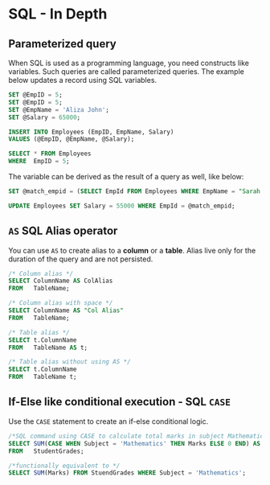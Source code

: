# SQL - In Depth

## Parameterized query
When SQL is used as a programming language, you need constructs like variables. Such queries are called parameterized queries. The example below updates a record using SQL variables.

```sql
SET @EmpID = 5;
SET @EmpID = 5;
SET @EmpName = 'Aliza John';
SET @Salary = 65000;

INSERT INTO Employees (EmpID, EmpName, Salary)
VALUES (@EmpID, @EmpName, @Salary);

SELECT * FROM Employees
WHERE  EmpID = 5; 
```

The variable can be derived as the result of a query as well, like below:

```sql
SET @match_empid = (SELECT EmpId FROM Employees WHERE EmpName = "Sarah R");

UPDATE Employees SET Salary = 55000 WHERE EmpId = @match_empid;
```

## `AS` SQL Alias operator
You can use `AS` to create alias to a **column** or a **table**. Alias live only for the duration of the query and are not persisted.

```sql
/* Column alias */
SELECT ColumnName AS ColAlias
FROM   TableName;

/* Column alias with space */
SELECT ColumnName AS "Col Alias"
FROM   TableName;

/* Table alias */
SELECT t.ColumnName
FROM   TableName AS t;

/* Table alias without using AS */
SELECT t.ColumnName
FROM   TableName t;
```

## If-Else like conditional execution - SQL `CASE`
Use the `CASE` statement to create an if-else conditional logic.

```sql
/*SQL command using CASE to calculate total marks in subject Mathematics */
SELECT SUM(CASE WHEN Subject = 'Mathematics' THEN Marks ELSE 0 END) AS TotalMarksMaths
FROM   StudentGrades;

/*functionally equivalent to */
SELECT SUM(Marks) FROM StuendGrades WHERE Subject = 'Mathematics';
```